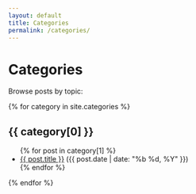 ```yaml
---
layout: default
title: Categories
permalink: /categories/
---
```


<div class="max-w-2xl mx-auto mt-12 mb-20 p-6 bg-white rounded-xl shadow-md">
  <h1 class="text-3xl font-bold text-gray-900 mb-4 text-center">Categories</h1>
  <p class="text-gray-600 mb-8 text-center">Browse posts by topic:</p>
  <div class="space-y-10">
    {% for category in site.categories %}
      <div>
        <h2 id="{{ category[0] | slugify }}" class="text-xl font-semibold mb-3">
          <span class="inline-block bg-blue-100 text-blue-800 px-3 py-1 rounded-full text-sm">{{ category[0] }}</span>
        </h2>
        <ul class="space-y-2 ml-4 border-l-2 border-gray-100 pl-4">
          {% for post in category[1] %}
            <li class="relative">
              <span class="absolute left-[-18px] top-2 w-3 h-3 bg-blue-200 rounded-full border-2 border-white"></span>
              <a href="{{ post.url | relative_url }}" class="text-blue-700 hover:underline font-medium">{{ post.title }}</a>
              <span class="text-xs text-gray-400 ml-2">({{ post.date | date: "%b %d, %Y" }})</span>
            </li>
          {% endfor %}
        </ul>
      </div>
    {% endfor %}
  </div>
</div>
